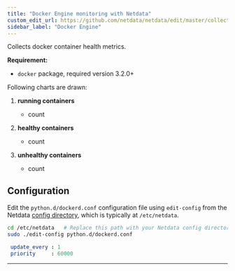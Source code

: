 ```yaml
---
title: "Docker Engine monitoring with Netdata"
custom_edit_url: https://github.com/netdata/netdata/edit/master/collectors/python.d.plugin/dockerd/README.md
sidebar_label: "Docker Engine"
---
```




Collects docker container health metrics.

**Requirement:**

-   `docker` package, required version 3.2.0+

Following charts are drawn:

1.  **running containers**

    -   count

2.  **healthy containers**

    -   count

3.  **unhealthy containers**

    -   count

## Configuration

Edit the `python.d/dockerd.conf` configuration file using `edit-config` from the Netdata [config
directory](/docs/configure/nodes), which is typically at `/etc/netdata`.

```bash
cd /etc/netdata   # Replace this path with your Netdata config directory, if different
sudo ./edit-config python.d/dockerd.conf
```

```yaml
 update_every : 1
 priority     : 60000
```

---


